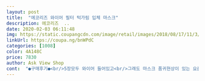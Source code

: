 ```yaml
---
layout: post 
title:  "에코리즈 와이어 필터 턱가림 입체 마스크" 
description: 에코리즈  ..
date: 2020-02-03 06:11:48 
img: https://static.coupangcdn.com/image/retail/images/2018/08/17/11/3/5eb3eff2-a834-4d9a-b967-918ccdd2e1c4.jpg 
linkUrl: https://coupa.ng/bnWPdC 
categories: [1008] 
color: 4A148C 
price: 7830 
author: Ask View Shop 
cont:  "●구매후기●<br/>5장모두 와이어 들어있고<br/>그래도 마스크 품귀현상이 있는 요즘 로켓배송은 구세주 같네요~!<br/>근데 제가 받은건 ㅋㅋㅋ<br/>마스크 할동안은 립스틱은안 바르는걸루<br/>면마스크라도 하루에 한장 사용하고 집에와 살균하고<br/>면은 좋아요~^^<br/>블랙울 구매하려고 했는뎅 없어서 우선 블루로 샀어염<br/>빨아쓰는게 더 안전하다고 생각하는 사람입니다.<br/><br/>생각보다 괜찮네영<br/>설명에는 턱선까지 가리게 세로 길이가 긴데 온 것은<br/>싸이즈가 두가지가 있나?<br/>아무리 좋은 마스크 돈아까워 몇번 재사용하느니<br/>아시겠지만 전 턱을 가리고도 남네요<br/>안경에 김서림 없었구요<br/>어떤분은 작다하시는데 사진보심<br/>와이어 ??<br/>이가격에 이가격이면 좋네요<br/>이런게 하나도 없어염 ,ㅋㅋ<br/>입술은 닿아 립스틱 묻네요<br/>입체패턴은 아닌 듯 상품디자인이 다른 것 같아요<br/>작은 기본적인 마스크메요 코와이아는 있구요~<br/>제가 받은건 싸이즈도 넉넉해서 좋아요.<br/><br/>초3 얼굴작은 딸아이한테도 그리 커보이지는 않아요.<br/><br/>" 
---
```

